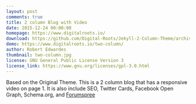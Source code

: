 ```yaml
---
layout: post
comments: true
title: 2 column Blog with Video
date: 2015-12-24 00:00:00
homepage: https://www.digitalroots.io/
download: https://github.com/Digital-Roots/Jekyll-2-Column-Theme/archive/master.zip
demo: https://www.digitalroots.io/two-column/
author: Robert Edwardes
thumbnail: two-column.jpg
license: GNU General Public License Version 3
license_link: https://www.gnu.org/licenses/gpl-3.0.html
---
```


Based on the Original Theme. This is a 2 column blog that has a responsive video on page 1. It is also include SEO, Twitter Cards, Facebook Open Graph, Schema.org, and [Forumspree](https://formspree.io)

